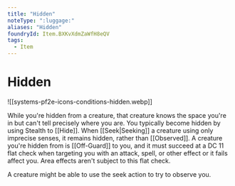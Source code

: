 ```yaml
---
title: "Hidden"
noteType: ":luggage:"
aliases: "Hidden"
foundryId: Item.BXKvXdmZaWfH8eQV
tags:
  - Item
---
```


# Hidden
![[systems-pf2e-icons-conditions-hidden.webp]]

While you're hidden from a creature, that creature knows the space you're in but can't tell precisely where you are. You typically become hidden by using Stealth to [[Hide]]. When [[Seek|Seeking]] a creature using only imprecise senses, it remains hidden, rather than [[Observed]]. A creature you're hidden from is [[Off-Guard]] to you, and it must succeed at a DC 11 flat check when targeting you with an attack, spell, or other effect or it fails affect you. Area effects aren't subject to this flat check.

A creature might be able to use the seek action to try to observe you.
